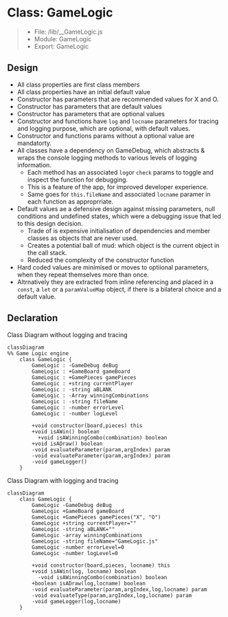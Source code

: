 # Class: GameLogic

> - File: /lib/__GameLogic.js
> - Module: GameLogic
> - Export: GameLogic
>

## Design

- All class properties are first class members
- All class properties have an initial default value
- Constructor has parameters that are recommended values for X and O.
- Constructor has parameters that are default values
- Constructor has parameters that are optional values
- Constructor and functions have `log` and `locname` parameters for tracing and logging purpose, which are optional, with default values.
- Constructor and functions params without a optional value are mandatorty.
- All classes have a dependency on GameDebug, which abstracts & wraps the console logging methods to various levels of logging information.
  - Each method has an associated `log`or `check` params to toggle and inspect the function for debugging.
  - This is a feature of the app, for improved developer experience.
  - Same goes for `this.fileName` and associated `locname` paramer in each function as approprriate.
- Default values ae a defensive design against missing parameters, null conditions and undefined states, which were a debugging issue that led to this design decision.
  - Trade of is expensive initialisation of dependencies and member classes as objects that are never used.
  - Creates a potential ball of mud: which object is the current object in the call stack.
  - Reduced the complexity of the constructor function
- Hard coded values are minimised or moves to optiional parameters, when they repeat themselves more than once.
- Altrnatively they are extracted from inline referencing and placed in a `const`, a `let` or a `paramValueMap` object, if there is a bilateral choice and a default value.

## Declaration

Class Diagram without logging and tracing

```mermaid
classDiagram
%% Game Logic engine
    class GameLogic {
        GameLogic : -GameDebug deBug
        GameLogic : +GameBoard gameBoard
        GameLogic : +GamePieces gamePieces
        GameLogic : +string currentPlayer
        GameLogic : -string aBLANK
        GameLogic : -Array winningCombinations
        GameLogic : -string fileName
        GameLogic : -number errorLevel
        GameLogic : -number logLevel

        +void constructor(board,pieces) this
        +void isAWin() boolean
          +void isAWinningCombo(combination) boolean
        +void isADraw() boolean
        -void evaluateParameter(param,argIndex) param
        -void evaluateParameter(param,argIndex) param
        -void gameLogger()
    }
```

Class Diagram with logging and tracing

```mermaid
classDiagram
    class GameLogic {
        GameLogic -GameDebug deBug
        GameLogic +GameBoard gameBoard
        GameLogic +GamePieces gamePieces("X", "O")
        GameLogic +string currentPlayer=""
        GameLogic -string aBLANK=""
        GameLogic -array winningCombinations
        GameLogic -string fileName="GameLogic.js"
        GameLogic -number errorLevel=0
        GameLogic -number logLevel=0

        +void constructor(board,pieces, locname) this
        +void isAWin(log, locname) boolean
          -void isAWinningCombo(combination) boolean
        +boolean isADraw(log,locname) boolean
        -void evaluateParameter(param,argIndex,log,locname) param
        -void evaluateType(param,argIndex,log,locname) param
        -void gameLogger(log,locname)
    }
```
